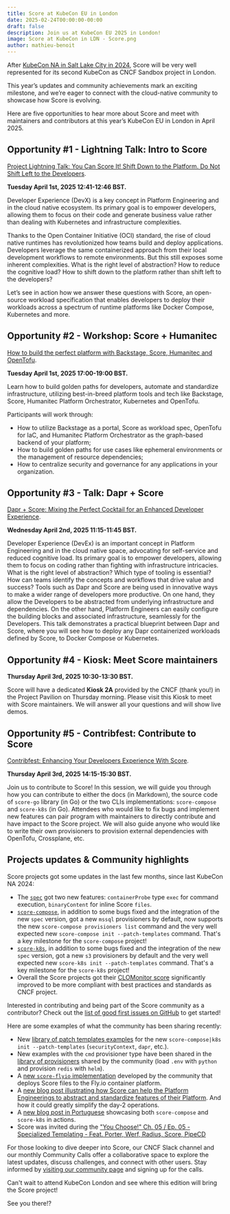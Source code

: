 ```yaml
---
title: Score at KubeCon EU in London
date: 2025-02-24T00:00:00-00:00
draft: false
description: Join us at KubeCon EU 2025 in London!
image: Score at KubeCon in LDN - Score.png
author: mathieu-benoit
---
```

After [KubeCon NA in Salt Lake City in 2024](https://score.dev/blog/score-at-kubecon-na-in-slc/), Score will be very well represented for its second KubeCon as CNCF Sandbox project in London.

This year’s updates and community achievements mark an exciting milestone, and we’re eager to connect with the cloud-native community to showcase how Score is evolving.

Here are five opportunities to hear more about Score and meet with maintainers and contributors at this year’s KubeCon EU in London in April 2025.

## Opportunity #1 - Lightning Talk: Intro to Score

[Project Lightning Talk: You Can Score It! Shift Down to the Platform. Do Not Shift Left to the Developers](https://sched.co/1tcwp).

**Tuesday April 1st, 2025 12:41-12:46 BST.**

Developer Experience (DevX) is a key concept in Platform Engineering and in the cloud native ecosystem. Its primary goal is to empower developers, allowing them to focus on their code and generate business value rather than dealing with Kubernetes and infrastructure complexities.

Thanks to the Open Container Initiative (OCI) standard, the rise of cloud native runtimes has revolutionized how teams build and deploy applications. Developers leverage the same containerized approach from their local development workflows to remote environments. But this still exposes some inherent complexities. What is the right level of abstraction? How to reduce the cognitive load? How to shift down to the platform rather than shift left to the developers?

Let’s see in action how we answer these questions with Score, an open-source workload specification that enables developers to deploy their workloads across a spectrum of runtime platforms like Docker Compose, Kubernetes and more.

## Opportunity #2 - Workshop: Score + Humanitec

[How to build the perfect platform with Backstage, Score, Humanitec and OpenTofu](https://lu.ma/24p67i93).

**Tuesday April 1st, 2025 17:00-19:00 BST.**

​Learn how to build golden paths for developers, automate and standardize infrastructure, utilizing best-in-breed platform tools and tech like Backstage, Score, Humanitec Platform Orchestrator, Kubernetes and OpenTofu.

​Participants will work through:
- ​How to utilize Backstage as a portal, Score as workload spec, OpenTofu for IaC, and Humanitec Platform Orchestrator as the graph-based backend of your platform;
- ​How to build golden paths for use cases like ephemeral environments or the management of resource dependencies;
- ​How to centralize security and governance for any applications in your organization.

## Opportunity #3 - Talk: Dapr + Score

[Dapr + Score: Mixing the Perfect Cocktail for an Enhanced Developer Experience](https://sched.co/1txGi).

**Wednesday April 2nd, 2025 11:15-11:45 BST.**

Developer Experience (DevEx) is an important concept in Platform Engineering and in the cloud native space, advocating for self-service and reduced cognitive load. Its primary goal is to empower developers, allowing them to focus on coding rather than fighting with infrastructure intricacies. What is the right level of abstraction? Which type of tooling is essential? How can teams identify the concepts and workflows that drive value and success?
Tools such as Dapr and Score are being used in innovative ways to make a wider range of developers more productive. On one hand, they allow the Developers to be abstracted from underlying infrastructure and dependencies. On the other hand, Platform Engineers can easily configure the building blocks and associated infrastructure, seamlessly for the Developers.
This talk demonstrates a practical blueprint between Dapr and Score, where you will see how to deploy any Dapr containerized workloads defined by Score, to Docker Compose or Kubernetes.

## Opportunity #4 - Kiosk: Meet Score maintainers

**Thursday April 3rd, 2025 10:30-13:30 BST.**

Score will have a dedicated **Kiosk 2A** provided by the CNCF (thank you!) in the Project Pavilion on Thursday morning. Please visit this Kiosk to meet with Score maintainers. We will answer all your questions and will show live demos.

## Opportunity #5 - Contribfest: Contribute to Score

[Contribfest: Enhancing Your Developers Experience With Score](https://sched.co/1tczO). 

**Thursday April 3rd, 2025 14:15-15:30 BST.**

Join us to contribute to Score! In this session, we will guide you through how you can contribute to either the docs (in Markdown), the source code of `score-go` library (in Go) or the two CLIs implementations: `score-compose` and `score-k8s` (in Go).
Attendees who would like to fix bugs and implement new features can pair program with maintainers to directly contribute and have impact to the Score project. We will also guide anyone who would like to write their own provisioners to provision external dependencies with OpenTofu, Crossplane, etc.

## Projects updates & Community highlights

Score projects got some updates in the last few months, since last KubeCon NA 2024:
- The [`spec`](https://github.com/score-spec/spec/releases) got two new features: `containerProbe` type `exec` for command execution, `binaryContent` for inline Score `files`.
- [`score-compose`](https://github.com/score-spec/score-compose/releases), in addition to some bugs fixed and the integration of the new `spec` version, got a new `mssql` provisioners by default, now supports the new `score-compose provisioners list` command and the very well expected new `score-compose init --patch-templates` command. That's a key milestone for the `score-compose` project!
- [`score-k8s`](https://github.com/score-spec/score-k8s/releases), in addition to some bugs fixed and the integration of the new `spec` version, got a new `s3` provisioners by default and the very well expected new `score-k8s init --patch-templates` command. That's a key milestone for the `score-k8s` project!
- Overall the Score projects got their [CLOMonitor score](https://clomonitor.io/projects/cncf/score) significantly improved to be more compliant with best practices and standards as CNCF project.

Interested in contributing and being part of the Score community as a contributor? Check out the [list of good first issues on GitHub](https://clotributor.dev/search?foundation=cncf&project=score) to get started!

Here are some examples of what the community has been sharing recently:
- New [library of patch templates examples](https://github.com/score-spec/community-patchers) for the new `score-compose|k8s init --patch-templates` (`securityContext`, `dapr`, etc.).
- New examples with the `cmd` provisioner type have been shared in the [library of provisioners](https://github.com/score-spec/community-provisioners) shared by the community (load `.env` with `python` and provision `redis` with `helm`).
- A [new `score-flyio` implementation](https://score.dev/blog/community-spotlight-score-flyio/) developed by the community that deploys Score files to the Fly.io container platform.
- A [new blog post illustrating how Score can help the Platform Engineerings to abstract and standardize features of their Platform](https://itnext.io/whos-really-responsible-for-an-internal-developer-platform-5dce5f2a0401). And how it could greatly simplify the day-2 operations.
- A [new blog post in Portuguese](https://www.linkedin.com/pulse/descomplicando-o-score-cncf-clecio-antao-nyt3f/) showcasing both `score-compose` and `score-k8s` in actions.
- Score was invited during the ["You Choose!" Ch. 05 / Ep. 05 - Specialized Templating - Feat. Porter, Werf, Radius, Score, PipeCD](https://youtu.be/TEZVeWsirsw)

For those looking to dive deeper into Score, our CNCF Slack channel and our monthly Community Calls offer a collaborative space to explore the latest updates, discuss challenges, and connect with other users. Stay informed by [visiting our community page](https://docs.score.dev/docs/community/) and signing up for the calls.

Can't wait to attend KubeCon London and see where this edition will bring the Score project!

See you there!?
